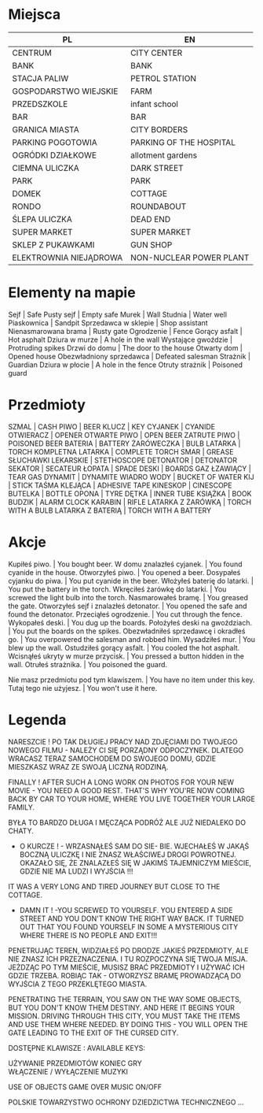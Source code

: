 # Miejsca
PL|EN
--|--
CENTRUM                 | CITY CENTER
BANK                    | BANK
STACJA PALIW            | PETROL STATION
GOSPODARSTWO WIEJSKIE   | FARM
PRZEDSZKOLE             | infant school
BAR                     | BAR
GRANICA MIASTA          | CITY BORDERS
PARKING POGOTOWIA       | PARKING OF THE HOSPITAL
OGRÓDKI DZIAŁKOWE       | allotment gardens
CIEMNA ULICZKA          | DARK STREET
PARK                    | PARK
DOMEK                   | COTTAGE
RONDO                   | ROUNDABOUT
ŚLEPA ULICZKA           | DEAD END
SUPER MARKET            | SUPER MARKET
SKLEP Z PUKAWKAMI       | GUN SHOP
ELEKTROWNIA NIEJĄDROWA  | NON-NUCLEAR POWER PLANT

# Elementy na mapie
Sejf                    | Safe
Pusty sejf              | Empty safe
Murek                   | Wall
Studnia                 | Water well
Piaskownica             | Sandpit
Sprzedawca w sklepie    | Shop assistant
Nienasmarowana brama    | Rusty gate
Ogrodzenie              | Fence
Gorący asfalt           | Hot asphalt
Dziura w murze          | A hole in the wall
Wystające gwoździe      | Protruding spikes
Drzwi do domu           | The door to the house
Otwarty dom             | Opened house
Obezwładniony sprzedawca | Defeated salesman
Strażnik                | Guardian
Dziura w płocie         | A hole in the fence
Otruty strażnik         | Poisoned guard

# Przedmioty
SZMAL               | CASH
PIWO                | BEER
KLUCZ               | KEY
CYJANEK             | CYANIDE
OTWIERACZ           | OPENER
OTWARTE PIWO        | OPEN BEER
ZATRUTE PIWO        | POISONED BEER
BATERIA             | BATTERY
ŻARÓWECZKA          | BULB
LATARKA             | TORCH
KOMPLETNA LATARKA   | COMPLETE TORCH
SMAR                | GREASE
SŁUCHAWKI LEKARSKIE | STETHOSCOPE
DETONATOR           | DETONATOR
SEKATOR             | SECATEUR
ŁOPATA              | SPADE
DESKI               | BOARDS
GAZ ŁZAWIĄCY        | TEAR GAS
DYNAMIT             | DYNAMITE
WIADRO WODY         | BUCKET OF WATER
KIJ                 | STICK
TAŚMA KLEJĄCA       | ADHESIVE TAPE
KINESKOP            | CINESCOPE
BUTELKA             | BOTTLE
OPONA               | TYRE
DĘTKA               | INNER TUBE
KSIĄŻKA             | BOOK
BUDZIK              | ALARM CLOCK
KARABIN             | RIFLE
LATARKA Z ŻARÓWKĄ   | TORCH WITH A BULB
LATARKA Z BATERIĄ   | TORCH WITH A BATTERY


# Akcje
Kupiłeś piwo.	                         | 	You bought beer.
W domu znalazłeś cyjanek.	             | 	You found cyanide in the house.
Otworzyłeś piwo.	                     | 	You opened a beer.
Dosypałeś cyjanku do piwa.	             | 	You put cyanide in the beer.
Włożyłeś baterię do latarki.         	 | 	You put the battery in the torch.
Wkręciłeś żarówkę do latarki.	         | 	You screwed the light bulb into the torch.
Nasmarowałeś bramę.	                     | 	You greased the gate.
Otworzyłeś sejf i znalazłeś detonator.	 | 	You opened the safe and found the detonator.
Przeciąłeś ogrodzenie.	                 | 	You cut through the fence.
Wykopałeś deski.	                     | 	You dug up the boards.
Położyłeś deski na gwoździach.	         | 	You put the boards on the spikes.
Obezwładniłeś sprzedawcę i okradłeś go.	 | 	You overpowered the salesman and robbed him.
Wysadziłeś mur.	                         | 	You blew up the wall.
Ostudziłeś gorący asfalt.	             | 	You cooled the hot asphalt.
Wcisnąłeś ukryty w murze przycisk.	     | 	You pressed a button hidden in the wall.
Otrułeś strażnika.	                     | 	You poisoned the guard.

Nie masz przedmiotu pod tym klawiszem.   |  You have no item under this key.
Tutaj tego nie użyjesz.                  |  You won't use it here.




# Legenda
 NARESZCIE !  PO TAK DŁUGIEJ PRACY NAD
ZDJĘCIAMI  DO  TWOJEGO  NOWEGO FILMU -
NALEŻY  CI  SIĘ  PORZĄDNY  ODPOCZYNEK.
DLATEGO  WRACASZ  TERAZ  SAMOCHODEM DO
SWOJEGO DOMU,  GDZIE MIESZKASZ WRAZ ZE
SWOJĄ LICZNĄ RODZINĄ.

FINALLY ! AFTER SUCH A LONG WORK ON
PHOTOS FOR YOUR NEW MOVIE -
YOU NEED A GOOD REST.
THAT'S WHY YOU'RE NOW COMING BACK BY CAR TO
YOUR HOME, WHERE YOU LIVE TOGETHER
YOUR LARGE FAMILY.

 BYŁA TO BARDZO DŁUGA I MĘCZĄCA PODRÓŻ
ALE JUŻ NIEDALEKO DO CHATY.
- O KURCZE ! -  WRZASNĄŁEŚ SAM DO SIE-
BIE.  WJECHAŁEŚ W JAKĄŚ BOCZNĄ ULICZKĘ
I NIE ZNASZ WŁAŚCIWEJ DROGI POWROTNEJ.
OKAZAŁO SIĘ, ŻE ZNALAZŁEŚ SIĘ W JAKIMŚ
TAJEMNICZYM  MIEŚCIE,   GDZIE  NIE  MA
LUDZI I WYJŚCIA !!!

IT WAS A VERY LONG AND TIRED JOURNEY
BUT CLOSE TO THE COTTAGE.
- DAMN IT ! -YOU SCREWED TO YOURSELF.
YOU ENTERED A SIDE STREET
AND YOU DON'T KNOW THE RIGHT WAY BACK.
IT TURNED OUT THAT YOU FOUND YOURSELF IN SOME
A MYSTERIOUS CITY WHERE THERE IS NO
PEOPLE AND EXIT!!!

 PENETRUJĄC TEREN, WIDZIAŁEŚ PO DRODZE
JAKIEŚ  PRZEDMIOTY,  ALE NIE ZNASZ ICH
PRZEZNACZENIA.  I  TU  ROZPOCZYNA  SIĘ
TWOJA  MISJA.  JEŻDZĄC PO TYM MIEŚCIE,
MUSISZ BRAĆ PRZEDMIOTY  I  UŻYWAĆ  ICH
GDZIE TRZEBA.  ROBIĄC TAK -  OTWORZYSZ
BRAMĘ  PROWADZĄCĄ  DO  WYJŚCIA  Z TEGO
PRZEKLĘTEGO MIASTA.

PENETRATING THE TERRAIN, YOU SAW ON THE WAY
SOME OBJECTS, BUT YOU DON'T KNOW THEM
DESTINY. AND HERE IT BEGINS
YOUR MISSION. DRIVING THROUGH THIS CITY,
YOU MUST TAKE THE ITEMS AND USE THEM
WHERE NEEDED. BY DOING THIS - YOU WILL OPEN
THE GATE LEADING TO THE EXIT OF THE CURSED CITY.


DOSTĘPNE KLAWISZE :
AVAILABLE KEYS:

UŻYWANIE PRZEDMIOTÓW
KONIEC GRY                   
WŁĄCZENIE / WYŁĄCZENIE MUZYKI

USE OF OBJECTS
GAME OVER
MUSIC ON/OFF


POLSKIE TOWARZYSTWO OCHRONY DZIEDZICTWA TECHNICZNEGO
...

